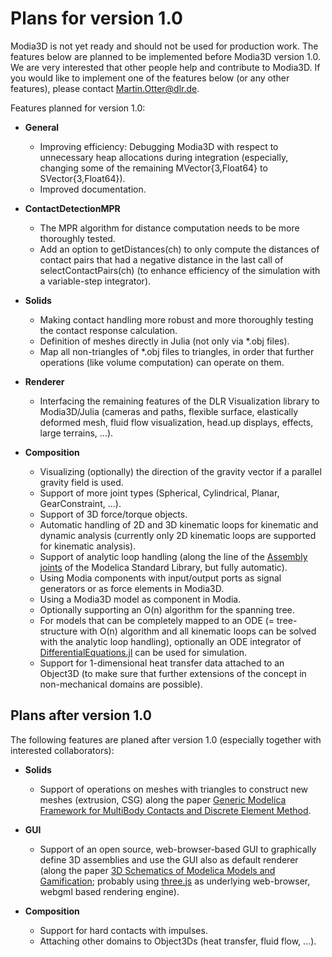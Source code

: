 # Plans for version 1.0

Modia3D is not yet ready and should not be used for production work.
The features below are planned to be implemented before Modia3D version 1.0.
We are very interested that other people help and contribute to Modia3D. If you
would like to implement one of the features below (or any other features),
please contact [Martin.Otter@dlr.de](mailto:Martin.Otter@dlr.de).

Features planned for version 1.0:

- **General**
  - Improving efficiency: Debugging Modia3D with respect to unnecessary heap allocations
    during integration (especially, changing some of the remaining MVector{3,Float64} to
    SVector{3,Float64}).
  - Improved documentation.

- **ContactDetectionMPR**
  - The MPR algorithm for distance computation needs to be more thoroughly tested.
  - Add an option to getDistances(ch) to only compute the distances of contact pairs that
    had a negative distance in the last call of selectContactPairs(ch)
    (to enhance efficiency of the simulation with a variable-step integrator).

- **Solids**
  - Making contact handling more robust and more thoroughly testing the contact response calculation.
  - Definition of meshes directly in Julia (not only via *.obj files).
  - Map all non-triangles of *.obj files to triangles, in order that further operations
    (like volume computation) can operate on them.


- **Renderer**
  - Interfacing the remaining features of the DLR Visualization library to Modia3D/Julia
    (cameras and paths, flexible surface, elastically deformed mesh,
    fluid flow visualization, head.up displays, effects, large terrains, ...).

- **Composition**
  - Visualizing (optionally) the direction of the gravity vector if a parallel gravity field is used.
  - Support of more joint types (Spherical, Cylindrical, Planar, GearConstraint, ...).
  - Support of 3D force/torque objects.
  - Automatic handling of 2D and 3D kinematic loops for kinematic and dynamic analysis
    (currently only 2D kinematic loops are supported for kinematic analysis).
  - Support of analytic loop handling (along the line of the
    [Assembly joints](https://doc.modelica.org/help/Modelica_Mechanics_MultiBody_Joints_Assemblies.html#Modelica.Mechanics.MultiBody.Joints.Assemblies)
    of the Modelica Standard Library, but fully automatic).
  - Using Modia components with input/output ports as signal generators or as force elements in Modia3D.
  - Using a Modia3D model as component in Modia.
  - Optionally supporting an O(n) algorithm for the spanning tree.
  - For models that can be completely mapped to an ODE (= tree-structure with O(n) algorithm
    and all kinematic loops can be solved with the analytic loop handling), optionally an ODE
    integrator of [DifferentialEquations.jl](https://github.com/JuliaDiffEq/DifferentialEquations.jl)
    can be used for simulation.
  - Support for 1-dimensional heat transfer data attached to an Object3D
    (to make sure that further extensions of the concept in non-mechanical domains are possible).



## Plans after version 1.0

The following features are planed after version 1.0 (especially together with interested collaborators):

- **Solids**
  - Support of operations on meshes with triangles to construct new meshes (extrusion, CSG)
    along the paper [Generic Modelica Framework for MultiBody Contacts and Discrete Element Method](http://www.ep.liu.se/ecp/118/046/ecp15118427.pdf).

- **GUI**
  - Support of an open source, web-browser-based GUI to graphically define 3D assemblies and use the GUI also as
    default renderer (along the paper [3D Schematics of Modelica Models and Gamification](http://www.ep.liu.se/ecp/118/057/ecp15118527.pdf); 
    probably using [three.js](https://threejs.org) as underlying web-browser, webgml based rendering engine).

- **Composition**
  - Support for hard contacts with impulses.
  - Attaching other domains to Object3Ds (heat transfer, fluid flow, ...).
